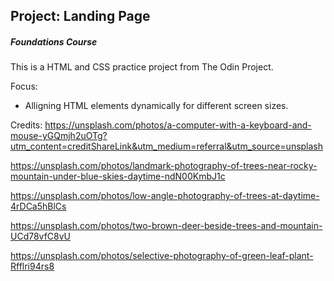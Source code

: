 ## Project: Landing Page
##### Foundations Course

This is a HTML and CSS practice project from The Odin Project.

Focus:
* Alligning HTML elements dynamically for different screen sizes.

Credits:
https://unsplash.com/photos/a-computer-with-a-keyboard-and-mouse-yGQmjh2uOTg?utm_content=creditShareLink&utm_medium=referral&utm_source=unsplash

https://unsplash.com/photos/landmark-photography-of-trees-near-rocky-mountain-under-blue-skies-daytime-ndN00KmbJ1c

https://unsplash.com/photos/low-angle-photography-of-trees-at-daytime-4rDCa5hBlCs

https://unsplash.com/photos/two-brown-deer-beside-trees-and-mountain-UCd78vfC8vU

https://unsplash.com/photos/selective-photography-of-green-leaf-plant-Rfflri94rs8